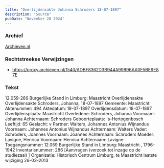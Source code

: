 ```yaml
---
title: "Overlijdensakte Johanna Schroders 18-07-1897"
description: "Source"
pubDate: "November 20 2024"
---
```


### Archief
[Archieven.nl](https://www.archieven.nl/)

### Rechtstreekse Verwijzingen
- https://proxy.archieven.nl/1540/ADBF8362D3B944A99896AA0E5BE9E87E

### Tekst
12.059-286 Burgerlijke Stand in Limburg: Maastricht
Overlijdensakte
Overlijdensakte Schroders, Johanna, 18-07-1897
Gemeente:
Maastricht
Aktenummer:
494
Aktedatum:
19-07-1897
Overlijdensdatum:
18-07-1897
Overlijdensplaats:
Maastricht
Overledene:
Schroders, Johanna
Voornaam:
Johanna
Achternaam:
Schroders
Geboorteplaats:
's-Hertogenbosch
Leeftijd:
65
Geslacht:
v
Partner:
Walters, Johannes Antonius Wijnandus
Voornaam:
Johannes Antonius Wijnandus
Achternaam:
Walters
Vader:
Schroders, Joannes
Voornaam:
Joannes
Achternaam:
Schroders
Moeder:
Lavigne, Henrica
Voornaam:
Henrica
Achternaam:
Lavigne
Toegangsnummer:
12.059 Burgerlijke Stand in Limburg: Maastricht , 1796-1942
Inventarisnummer:
286 [Aanvragen (verzoek tot inzage op de studiezaal)  ]
Organisatie: Historisch Centrum Limburg, te Maastricht
laatste wijziging 26-03-2013